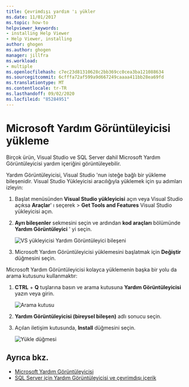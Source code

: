 ```yaml
---
title: Çevrimdışı yardım 'ı yükler
ms.date: 11/01/2017
ms.topic: how-to
helpviewer_keywords:
- installing Help Viewer
- Help Viewer, installing
author: ghogen
ms.author: ghogen
manager: jillfra
ms.workload:
- multiple
ms.openlocfilehash: c7ec23d81310628c2bb369cc0cea3ba121088634
ms.sourcegitcommit: 6cfffa72af599a9d667249caaaa411bb28ea69fd
ms.translationtype: MT
ms.contentlocale: tr-TR
ms.lasthandoff: 09/02/2020
ms.locfileid: "85284951"
---
```

# <a name="microsoft-help-viewer-installation"></a>Microsoft Yardım Görüntüleyicisi yükleme

Birçok ürün, Visual Studio ve SQL Server dahil Microsoft Yardım Görüntüleyicisi yardım içeriğini görüntüleyebilir.

Yardım Görüntüleyicisi, Visual Studio 'nun isteğe bağlı bir yükleme bileşenidir. Visual Studio Yükleyicisi aracılığıyla yüklemek için şu adımları izleyin:

1. Başlat menüsünden **Visual Studio yükleyicisi** açın veya Visual Studio açıksa **Araçlar**' ı seçerek  >  **Get Tools and Features** Visual Studio yükleyicisi açın.

1. **Ayrı bileşenler** sekmesini seçin ve ardından **kod araçları** bölümünde **Yardım Görüntüleyici** ' yi seçin.

   ![VS yükleyicisi Yardım Görüntüleyici bileşeni](media/installation/vs-installer.png)

1. Microsoft Yardım Görüntüleyicisi yüklemesini başlatmak için **Değiştir** düğmesini seçin.

Microsoft Yardım Görüntüleyicisi kolayca yüklemenin başka bir yolu da arama kutusunu kullanmaktır:

1. **CTRL** + **Q** tuşlarına basın ve arama kutusuna **Yardım Görüntüleyicisi** yazın veya girin.

   ![Arama kutusu](media/installation/quick-launch.png)

1. **Yardım Görüntüleyicisi (bireysel bileşen)** adlı sonucu seçin.

1. Açılan iletişim kutusunda, **Install** düğmesini seçin.

   ![Yükle düğmesi](media/installation/install.png)

## <a name="see-also"></a>Ayrıca bkz.

- [Microsoft Yardım Görüntüleyicisi](../help-viewer/overview.md)
- [SQL Server için Yardım Görüntüleyicisi ve çevrimdışı içerik](/sql/sql-server/sql-server-help-installation)